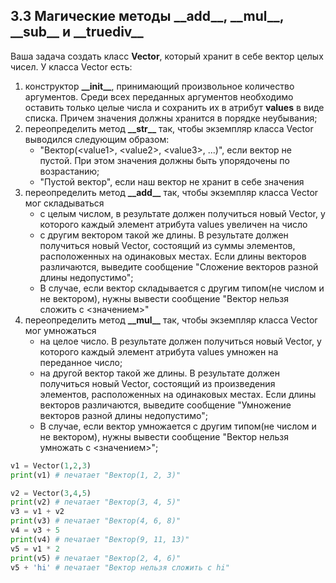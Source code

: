 ## 3.3 Магические методы \_\_add__, \_\_mul__, \_\_sub__ и \_\_truediv__


Ваша задача создать класс **Vector**, который хранит в себе вектор целых чисел.  У класса Vector есть:

1. конструктор **\_\_init__**, принимающий произвольное количество аргументов. Среди всех переданных аргументов необходимо оставить только целые числа и сохранить их в атрибут **values** в виде списка. Причем значения должны хранится в порядке неубывания; 
2. переопределить метод **\_\_str__** так, чтобы экземпляр класса Vector выводился следующим образом: 
    - "Вектор(\<value1>, \<value2>, \<value3>, ...)", если вектор не пустой. При этом значения должны быть упорядочены по возрастанию;
    - "Пустой вектор", если наш вектор не хранит в себе значения
3. переопределить метод **\_\_add__** так, чтобы экземпляр класса Vector мог складываться
    - с целым числом, в результате должен получиться новый Vector, у которого каждый элемент атрибута values увеличен на число
    - с другим вектором такой же длины. В результате должен получиться новый Vector, состоящий из суммы элементов, расположенных на одинаковых местах. Если длины векторов различаются, выведите сообщение "Сложение векторов разной длины недопустимо";
    - В случае, если вектор складывается с другим типом(не числом и не вектором), нужны вывести сообщение "Вектор нельзя сложить с \<значением>"
4. переопределить метод **\_\_mul__** так, чтобы экземпляр класса Vector мог умножаться
    - на целое число. В результате должен получиться новый Vector, у которого каждый элемент атрибута values умножен на переданное число;
    - на другой вектор такой же длины. В результате должен получиться новый Vector, состоящий из произведения элементов, расположенных на одинаковых местах. Если длины векторов различаются, выведите сообщение "Умножение векторов разной длины недопустимо";
    - В случае, если вектор умножается с другим типом(не числом и не вектором), нужны вывести сообщение "Вектор нельзя умножать с \<значением>";

``` python
v1 = Vector(1,2,3)
print(v1) # печатает "Вектор(1, 2, 3)"

v2 = Vector(3,4,5)
print(v2) # печатает "Вектор(3, 4, 5)"
v3 = v1 + v2
print(v3) # печатает "Вектор(4, 6, 8)"
v4 = v3 + 5
print(v4) # печатает "Вектор(9, 11, 13)"
v5 = v1 * 2
print(v5) # печатает "Вектор(2, 4, 6)"
v5 + 'hi' # печатает "Вектор нельзя сложить с hi"
```
